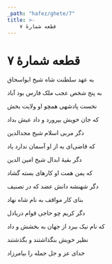 ```yaml
---
_path: "hafez/ghete/7"
title: >-
    قطعه شمارهٔ ۷
---
```

# قطعه شمارهٔ ۷

<div class="b" id="bn1"><div class="m1"><p>به عهد سلطنت شاه شیخ ابواسحاق</p></div>
<div class="m2"><p>به پنج شخص عجب ملک فارس بود آباد</p></div></div>
<div class="b" id="bn2"><div class="m1"><p>نخست پادشهی همچو او ولایت بخش</p></div>
<div class="m2"><p>که جان خویش بپرورد و داد عیش بداد</p></div></div>
<div class="b" id="bn3"><div class="m1"><p>دگر مربی اسلام شیخ مجدالدین</p></div>
<div class="m2"><p>که قاضی‌ای به از او آسمان ندارد یاد</p></div></div>
<div class="b" id="bn4"><div class="m1"><p>دگر بقیهٔ ابدال شیخ امین الدین</p></div>
<div class="m2"><p>که یمن همت او کارهای بسته گشاد</p></div></div>
<div class="b" id="bn5"><div class="m1"><p>دگر شهنشه دانش عضد که در تصنیف</p></div>
<div class="m2"><p>بنای کار مواقف به نام شاه نهاد</p></div></div>
<div class="b" id="bn6"><div class="m1"><p>دگر کریم چو حاجی قوام دریادل</p></div>
<div class="m2"><p>که نام نیک ببرد از جهان به بخشش و داد</p></div></div>
<div class="b" id="bn7"><div class="m1"><p>نظیر خویش بنگذاشتند و بگذشتند</p></div>
<div class="m2"><p>خدای عز و جل جمله را بیامرزاد</p></div></div>
